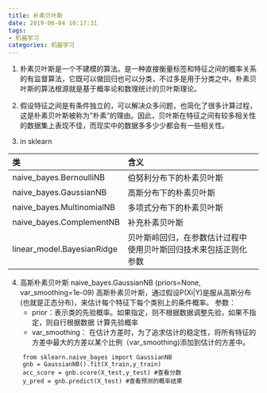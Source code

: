 ```yaml
---
title: 朴素贝叶斯
date: 2019-06-04 10:17:31
tags:
- 机器学习
categories: 机器学习
---
```

1. 朴素贝叶斯是一个不建模的算法。是一种直接衡量标签和特征之间的概率关系的有监督算法，它既可以做回归也可以分类，不过多是用于分类之中。朴素贝叶斯的算法根源就是基于概率论和数理统计的贝叶斯理论。
2. 假设特征之间是有条件独立的，可以解决众多问题，也简化了很多计算过程，这是朴素贝叶斯被称为”朴素“的理由。因此，贝叶斯在特征之间有较多相关性的数据集上表现不佳，而现实中的数据多多少少都会有一些相关性。

3. in sklearn

| 类 | 含义 |
|:--|:--|
|naive_bayes.BernoulliNB   |伯努利分布下的朴素贝叶斯|
|naive_bayes.GaussianNB    |高斯分布下的朴素贝叶斯|
|naive_bayes.MultinomialNB |多项式分布下的朴素贝叶斯|
|naive_bayes.ComplementNB  |补充朴素贝叶斯|
|linear_model.BayesianRidge|贝叶斯岭回归，在参数估计过程中使用贝叶斯回归技术来包括正则化参数|

4. 高斯朴素贝叶斯
naive_bayes.GaussianNB (priors=None, var_smoothing=1e-09)
高斯朴素贝叶斯，通过假设P(Xi|Y)是服从高斯分布(也就是正态分布)，来估计每个特征下每个类别上的条件概率。
参数：
    - prior：表示类的先验概率。如果指定，则不根据数据调整先验，如果不指定，则自行根据数据 计算先验概率         
    - var_smoothing： 在估计方差时，为了追求估计的稳定性，将所有特征的方差中最大的方差以某个比例（var_smoothing)添加到估计的方差中。
```
    from sklearn.naive_bayes import GaussianNB
    gnb = GaussianNB().fit(X_train,y_train) 
    acc_score = gnb.score(X_test,y_test) #查看分数
    y_pred = gnb.predict(X_test) #查看预测的概率结果
```